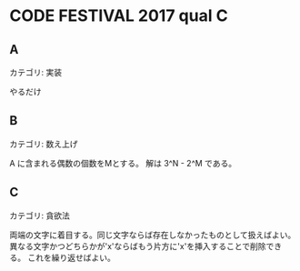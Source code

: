 # CODE FESTIVAL 2017 qual C

## A
カテゴリ: 実装

やるだけ

## B
カテゴリ: 数え上げ

A に含まれる偶数の個数をMとする。
解は 3^N - 2^M である。

## C
カテゴリ: 貪欲法

両端の文字に着目する。同じ文字ならば存在しなかったものとして扱えばよい。
異なる文字かつどちらかが'x'ならばもう片方に'x'を挿入することで削除できる。
これを繰り返せばよい。
